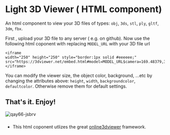 # Light 3D Viewer ( HTML component)
An html component to view your 3D files of types: `obj`, `3ds`, `stl`, `ply`, `gltf`, `3dm`, `fbx`. 

First , upload your 3D file to any server ( e.g. on github). Now use the following html coponent with replacing `MODEL_URL` with your 3D file url

```
<iframe
width="250" height="250" style="border:1px solid #eeeeee;"
src="https://3dviewer.net/embed.html#model=MODEL_URL$camera=169.48379,370.18722,427.39485,255.46234,255.54915,255.43774,0.00000,1.00000,0.00000,45.00000$cameramode=perspective$envsettings=fishermans_bastion,off$backgroundcolor=255,255,255,255$defaultcolor=200,200,200$edgesettings=off,0,0,0,1">
</iframe>
```
You can modify the viewer size, the object color, background, ...etc by changing the attributes above: `height`, `width`, `backgroundcolor`, `defaultcolor`. Otherwise remove them for default settings.

## That's it. Enjoy!
![qay66-jsbrv](https://user-images.githubusercontent.com/26301932/209533463-43d2c736-eb44-4781-ac3e-39e66bbdd950.gif)

### 
* This html coponent utlizes the great [online3dviewer](https://3dviewer.net/) framework.
